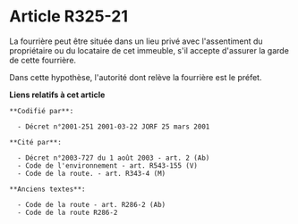 # Article R325-21

La fourrière peut être située dans un lieu privé avec l'assentiment du propriétaire ou du locataire de cet immeuble, s'il
accepte d'assurer la garde de cette fourrière.

Dans cette hypothèse, l'autorité dont relève la fourrière est le préfet.

**Liens relatifs à cet article**

	**Codifié par**:

	  - Décret n°2001-251 2001-03-22 JORF 25 mars 2001

	**Cité par**:

	  - Décret n°2003-727 du 1 août 2003 - art. 2 (Ab)
	  - Code de l'environnement - art. R543-155 (V)
	  - Code de la route. - art. R343-4 (M)

	**Anciens textes**:

	  - Code de la route - art. R286-2 (Ab)
	  - Code de la route R286-2
